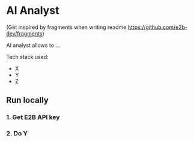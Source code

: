
# AI Analyst

(Get inspired by fragments when writing readme https://github.com/e2b-dev/fragments)

AI analyst allows to ...

Tech stack used:
- X
- Y
- Z


## Run locally

### 1. Get E2B API key

### 2. Do Y

